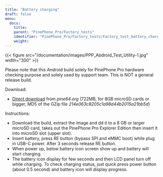 ```yaml
---
title: "Battery charging"
draft: false
menu:
  docs:
    title:
    parent: "PinePhone_Pro/Factory_tests"
    identifier: "PinePhone_Pro/Factory_tests/Factory_test_battery_charging"
    weight: 
---
```


{{< figure src="/documentation/images/PPP_Abdroid_Test_Utility-1.jpg" width="300" >}}

Please note that this Android build solely for PinePhone Pro hardware checking purpose and solely used by support team. This is NOT a general release build.

Download:

* [Direct download](https://files.pine64.org/os/PinePhonePro/pinephone_pro_dd_android9_QC_Test_SDboot_20220215-8GB.img.gz) from _pine64.org_ (722MB, for 8GB microSD cards or bigger, MD5 of the GZip file _214e063c8205c1a98d44b2015a21bb5d_)

Instructions:

* Download the build, extract the image and dd it to a 8 GB or larger microSD card, takes out the PinePhone Pro Explorer Edition then insert it into microSD slot (upper slot).
* Insert battery, press RE button (bypass SPI and eMMC boot)  while plug in USB-C power. After 3 seconds release RE button.
* When power up, below battery icon screen show up and battery will start charging.
* The battery icon display for few seconds and then LCD panel turn off while charging. To check charging status, just quick press power button (about 0.5 second) and battery icon will display progress.

